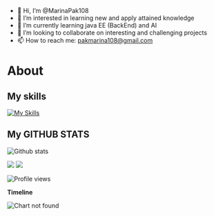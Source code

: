 - 👋 Hi, I’m @MarinaPak108
- 👀 I’m interested in learning new and apply attained knowledge
- 🌱 I’m currently learning java EE (BackEnd) and AI
- 💞️ I’m looking to collaborate on interesting and challenging projects
- 📫 How to reach me:  pakmarina108@gmail.com

# About 
## My skills

[![My Skills](https://skillicons.dev/icons?i=py,java,cs,flutter,javascript,html,mysql,tensorflow,pytorch,docker,dotnet,firebase,spring,maven,visualstudio,vscode,idea,github&theme=light)](https://skillicons.dev)

## My GITHUB STATS

<p align="center">

![Github stats](https://github-readme-stats.vercel.app/api?username=MarinaPak108&show_icons=true)<br>

<img src="https://github-readme-streak-stats.herokuapp.com/?user=MarinaPak108&theme=light" />

<img src="https://github-readme-stats.vercel.app/api/top-langs/?username=MarinaPak108&layout=compact&theme=light" />

![Profile views](https://gpvc.arturio.dev/MarinaPak108)

</p>

**Timeline**

![Chart not found](https://raw.githubusercontent.com/Somsubhra1/MarinaPak108/master/charts/bar_graph.png) 


<!---
MarinaPak108/MarinaPak108 is a ✨ special ✨ repository because its `README.md` (this file) appears on your GitHub profile.
You can click the Preview link to take a look at your changes.
--->
